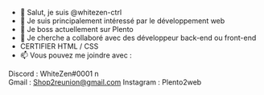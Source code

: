 - 👋 Salut, je suis @whitezen-ctrl
- 👀 Je suis principalement intéressé par le développement web
- 🌱 Je boss actuellement sur Plento
- 💞️ Je cherche a collaboré avec des développeur back-end ou front-end
- CERTIFIER HTML / CSS
- 📫 Vous pouvez me joindre avec :

Discord : WhiteZen#0001 n\
Gmail : Shop2reunion@gmail.com
Instagram : Plento2web
